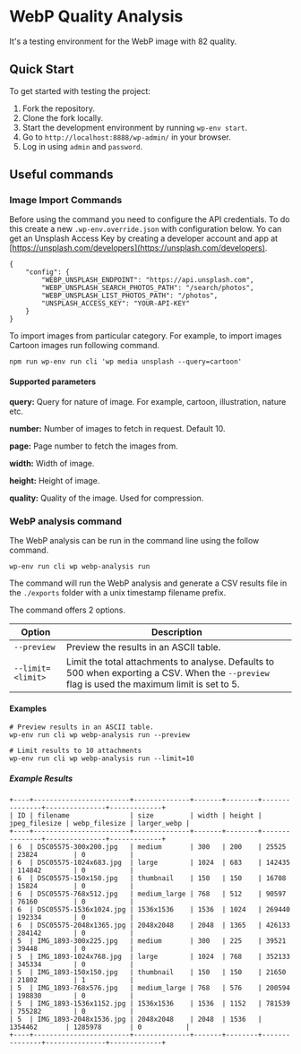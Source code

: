 # WebP Quality Analysis

It's a testing environment for the WebP image with 82 quality.

## Quick Start
To get started with testing the project:
1. Fork the repository.
2. Clone the fork locally.
3. Start the development environment by running `wp-env start`.
4. Go to `http://localhost:8888/wp-admin/` in your browser.
5. Log in using `admin` and `password`.

## Useful commands

### Image Import Commands

Before using the command you need to configure the API credentials. To do this create a new `.wp-env.override.json` with configuration below. Yo can get an Unsplash Access Key by creating a developer account and app at [https://unsplash.com/developers](https://unsplash.com/developers).

```
{
    "config": {
        "WEBP_UNSPLASH_ENDPOINT": "https://api.unsplash.com",
        "WEBP_UNSPLASH_SEARCH_PHOTOS_PATH": "/search/photos",
        "WEBP_UNSPLASH_LIST_PHOTOS_PATH": "/photos",
        "UNSPLASH_ACCESS_KEY": "YOUR-API-KEY"
    }
}
```

To import images from particular category. For example, to import images Cartoon images run following command.

```
npm run wp-env run cli 'wp media unsplash --query=cartoon'
```

#### Supported parameters

**query:** Query for nature of image. For example, cartoon, illustration, nature etc.

**number:** Number of images to fetch in request. Default 10.

**page:** Page number to fetch the images from.

**width:** Width of image.

**height:** Height of image.

**quality:** Quality of the image. Used for compression.

### WebP analysis command
The WebP analysis can be run in the command line using the follow command.

```wp-env run cli wp webp-analysis run```

The command will run the WebP analysis and generate a CSV results file in the `./exports` folder with a unix timestamp filename prefix.

The command offers 2 options.

| Option | Description |
| --- | --- |
| `--preview` | Preview the results in an ASCII table. |
| `--limit=<limit>` | Limit the total attachments to analyse. Defaults to 500 when exporting a CSV. When the `--preview` flag is used the maximum limit is set to 5. |


#### Examples

```
# Preview results in an ASCII table.
wp-env run cli wp webp-analysis run --preview

# Limit results to 10 attachments
wp-env run cli wp webp-analysis run --limit=10
```

##### Example Results
```
+----+------------------------+--------------+-------+--------+---------------+---------------+-------------+
| ID | filename               | size         | width | height | jpeg_filesize | webp_filesize | larger_webp |
+----+------------------------+--------------+-------+--------+---------------+---------------+-------------+
| 6  | DSC05575-300x200.jpg   | medium       | 300   | 200    | 25525         | 23824         | 0           |
| 6  | DSC05575-1024x683.jpg  | large        | 1024  | 683    | 142435        | 114842        | 0           |
| 6  | DSC05575-150x150.jpg   | thumbnail    | 150   | 150    | 16708         | 15824         | 0           |
| 6  | DSC05575-768x512.jpg   | medium_large | 768   | 512    | 90597         | 76160         | 0           |
| 6  | DSC05575-1536x1024.jpg | 1536x1536    | 1536  | 1024   | 269440        | 192334        | 0           |
| 6  | DSC05575-2048x1365.jpg | 2048x2048    | 2048  | 1365   | 426133        | 284142        | 0           |
| 5  | IMG_1893-300x225.jpg   | medium       | 300   | 225    | 39521         | 39448         | 0           |
| 5  | IMG_1893-1024x768.jpg  | large        | 1024  | 768    | 352133        | 345334        | 0           |
| 5  | IMG_1893-150x150.jpg   | thumbnail    | 150   | 150    | 21650         | 21802         | 1           |
| 5  | IMG_1893-768x576.jpg   | medium_large | 768   | 576    | 200594        | 198830        | 0           |
| 5  | IMG_1893-1536x1152.jpg | 1536x1536    | 1536  | 1152   | 781539        | 755282        | 0           |
| 5  | IMG_1893-2048x1536.jpg | 2048x2048    | 2048  | 1536   | 1354462       | 1285978       | 0           |
+----+------------------------+--------------+-------+--------+---------------+---------------+-------------+
```
